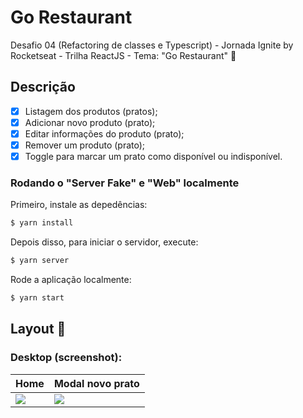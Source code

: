 # Go Restaurant

Desafio 04 (Refactoring de classes e Typescript) -  Jornada Ignite by Rocketseat - Trilha ReactJS - Tema: "Go Restaurant" 🍛

## Descrição
- [x] Listagem dos produtos (pratos);
- [x] Adicionar novo produto (prato);
- [x] Editar informações do produto (prato);
- [x] Remover um produto (prato);
- [x] Toggle para marcar um prato como disponível ou indisponível.

###  Rodando o "Server Fake" e "Web" localmente

Primeiro, instale as depedências:
```sh
$ yarn install
```

Depois disso, para iniciar o servidor, execute:
```sh
$ yarn server
```

Rode a aplicação localmente:
```sh
$ yarn start 
```

## Layout 🤩

### Desktop (screenshot):

| Home | Modal novo prato | 
| --- | --- |
| <img src="https://github.com/jfernandesdev/ignite-challenge-04-go-restaurant/blob/cb96117862385f89d36b8239d5fb68e386ef3f6a/public/desktop-1.png" /> |  <img src="https://github.com/jfernandesdev/ignite-challenge-04-go-restaurant/blob/cb96117862385f89d36b8239d5fb68e386ef3f6a/public/desktop-2.png" /> |
